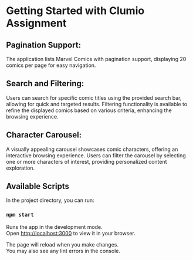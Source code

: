 # Getting Started with Clumio Assignment

## Pagination Support:
The application lists Marvel Comics with pagination support, displaying 20 comics per page for easy navigation.

## Search and Filtering:
Users can search for specific comic titles using the provided search bar, allowing for quick and targeted results.
Filtering functionality is available to refine the displayed comics based on various criteria, enhancing the browsing experience.

## Character Carousel:
A visually appealing carousel showcases comic characters, offering an interactive browsing experience.
Users can filter the carousel by selecting one or more characters of interest, providing personalized content exploration.

## Available Scripts

In the project directory, you can run:

### `npm start`

Runs the app in the development mode.\
Open [http://localhost:3000](http://localhost:3000) to view it in your browser.

The page will reload when you make changes.\
You may also see any lint errors in the console.


